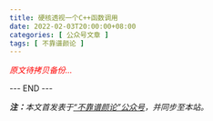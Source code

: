 ```yaml
---
title: 硬核透视一个C++函数调用
date: 2022-02-03T20:00:00+08:00
categories: [ 公众号文章 ]
tags: [ 不靠谱颜论 ]
---
```


<font color=red><i>原文待拷贝备份...</i></font>

<div class="p-5 text-center">--- END ---</div>

<i><b>注：</b>本文首发表于[“不靠谱颜论”公众号](https://mp.weixin.qq.com/s/KXWa-Yfu1t4j4Hck6bSPeQ)，并同步至本站。</i>

